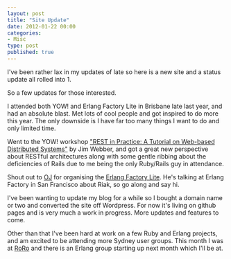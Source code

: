 ```yaml
---
layout: post
title: "Site Update"
date: 2012-01-22 00:00
categories:
- Misc
type: post
published: true
---
```


I've been rather lax in my updates of late so here is a new site and a status
update all rolled into 1.

So a few updates for those interested.

I attended both YOW! and Erlang Factory Lite in Brisbane late last year, and had an
absolute blast. Met lots of cool people and got inspired to do more this
year. The only downside is I have far too many things I want to do and only
limited time.

Went to the YOW! workshop ["REST in Practice: A Tutorial on Web-based Distributed
Systems"](http://yowaustralia.com.au/YOW2011/general/workshopDetails.html?eventId=3464)
by Jim Webber, and got a great new perspective about RESTful architectures along
with some gentle ribbing about the deficiencies of Rails due to me being the
only Ruby/Rails guy in attendance.

Shout out to [OJ](http://buffered.io/) for organising the
[Erlang Factory Lite](http://www.erlang-factory.com/conference/Brisbane2011). He's
talking at Erlang Factory in San Francisco about Riak, so go along and say hi.

I've been wanting to update my blog for a while so I bought a domain name or two
and converted the site off Wordpress. For now it's living on github pages and is
very much a work in progress. More updates and features to come.

Other than that I've been hard at work on a few Ruby and Erlang projects, and am
excited to be attending more Sydney user groups. This month I was at [RoRo](
http://www.rubyonrails.com.au/) and there is an Erlang group starting up next
month which I'll be at.
